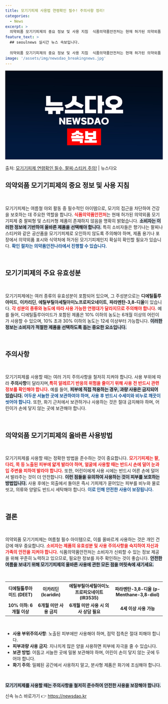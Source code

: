 ```yaml
---
title: 모기기피제 사용법 연령확인 필수! 주의사항 정리!
categories:
  - News
excerpt: >
  의약외품 모기기피제의 중요 정보 및 사용 지침  식품의약품안전처는 현재 허가된 의약외품 모기기피제 중 팔찌형…
feature_text: >
  ## seoulnews 실시간 뉴스 속보입니다.

  의약외품 모기기피제의 중요 정보 및 사용 지침  식품의약품안전처는 현재 허가된 의약외품 모기기피제 중 팔찌형…
image: '/assets/img/newsdao_breakingnews.jpg'
---
```


![뉴스다오 속보](/assets/img/newsdao_breakingnews.jpg)

<p>출처: <a href="https://newsdao.kr/4756" rel="dofollow">모기기피제 연령확인 필수, 팔찌·스티커 주의!</a> | 뉴스다오</p>

<h2 data-ke-size="size26">의약외품 모기기피제의 중요 정보 및 사용 지침</h2>

<p data-ke-size="size16">&nbsp;</p>

모기기피제는 여름철 야외 활동 중 필수적인 아이템으로, 모기의 접근을 차단하여 건강을 보호하는 데 주요한 역할을 합니다. <b><span style="color: #ee2323;">식품의약품안전처</span></b>는 현재 허가된 의약외품 모기기피제 중 팔찌형 및 스티커형 제품이 존재하지 않음을 명확히 밝혔습니다. <b><span style="background-color: #21538527;">소비자는 이러한 정보에 기반하여 올바른 제품을 선택해야 합니다.</span></b> 특히 소비자들은 향기나는 팔찌나 스티커와 같은 공산품을 모기기피제로 오인하지 않도록 주의해야 하며, 제품 용기나 포장에서 의약외품 표시와 식약처에 허가된 모기기피제인지 확실히 확인할 필요가 있습니다. <b><span style="color: #1a5490;">확인 절차는 의약품안전나라에서 진행할 수 있습니다.</span></b>

<p data-ke-size="size16">&nbsp;</p>

<h2 data-ke-size="size26">모기기피제의 주요 유효성분</h2>

<p data-ke-size="size16">&nbsp;</p>

모기기피제에는 여러 종류의 유효성분이 포함되어 있으며, 그 주성분으로는 <b>디에틸톨루아미드</b>, <b>이카리딘</b>, <b>에틸부틸아세틸아미노프로피오네이트</b>, <b>파라멘탄-3,8-디올</b>이 있습니다. <b><span style="color: #ee2323;">각 성분의 종류와 농도에 따라 사용 가능한 연령대가 달라지므로 주의해야 합니다.</span></b> 예를 들어, 디에틸톨루아미드가 포함된 제품은 10% 이하의 농도는 6개월 이상의 어린이가 사용할 수 있으며, 10% 초과 30% 이하의 농도는 12세 이상부터 가능합니다. <b><span style="background-color: #21538527;">이러한 정보는 소비자가 적절한 제품을 선택하도록 돕는 중요한 요소입니다.</span></b>

<p data-ke-size="size16">&nbsp;</p>

<h2 data-ke-size="size26">주의사항</h2>

<p data-ke-size="size16">&nbsp;</p>

모기기피제를 사용할 때는 여러 가지 주의사항을 철저히 지켜야 합니다. 사용 부위에 따라 <b>주의사항</b>이 달라지며,<b><span style="color: #ee2323;">특히 알레르기 반응의 위험을 줄이기 위해 사용 전 반드시 관련 정보를 확인해야 합니다.</span></b> 예를 들어, <b><span style="background-color: #21538527;">피부에 직접 적용하는 경우, 과량 사용은 금지되어 있습니다.</span></b> <b><span style="color: #1a5490;">어두운 서늘한 곳에 보관하여야 하며, 사용 후 반드시 수세미와 비누로 깨끗이 씻어야 합니다.</span></b> 또한, 화기 근처에서 보관하거나 사용하는 것은 절대 금지해야 하며, 어린이가 손에 닿지 않는 곳에 보관해야 합니다.

<p data-ke-size="size16">&nbsp;</p>

<h2 data-ke-size="size26">의약외품 모기기피제의 올바른 사용방법</h2>

<p data-ke-size="size16">&nbsp;</p>

모기기피제를 사용할 때는 정확한 방법을 준수하는 것이 중요합니다. <b><span style="color: #ee2323;">모기기피제는 팔, 다리, 목 등 노출된 피부에 얇게 발라야 하며, 얼굴에 사용할 때는 반드시 손에 덜어 눈과 입 주변을 피하여 발라야 합니다.</span></b> 또한, 어린이에게 사용 시에는 반드시 어른 손에 덜어서 발라주는 것이 더 안전합니다. <b><span style="background-color: #21538527;">이런 점들을 유의하여 사용하는 것이 피부를 보호하는 방법입니다.</span></b> 사용 후에는 외출에서 돌아온 즉시 기피제가 묻어있는 피부를 비누와 물로 씻고, 의류와 양말도 반드시 세탁해야 합니다. <b><span style="color: #1a5490;">이로 인해 안전한 사용이 보장됩니다.</span></b>

<p data-ke-size="size16">&nbsp;</p>

<h2 data-ke-size="size26">결론</h2>

<p data-ke-size="size16">&nbsp;</p>

의약외품 모기기피제는 여름철 필수 아이템으로, 이를 올바르게 사용하는 것은 개인 건강에 매우 중요합니다. <b><span style="color: #ee2323;">소비자는 제품의 유효성분 및 사용 주의사항을 숙지하여 자신과 가족의 안전을 지켜야 합니다.</span></b> 식품의약품안전처는 소비자가 신뢰할 수 있는 정보 제공을 위해 꾸준히 노력하고 있으므로, 필요한 정보를 자주 확인하는 것이 좋습니다. <b><span style="background-color: #21538527;">안전한 여름을 보내기 위해 모기기피제의 올바른 사용에 관한 모든 점을 머릿속에 새기세요.</span></b>

<p data-ke-size="size16">&nbsp;</p>

<table>
  <tr>
    <td style="text-align: center; height: 17px;"><b>디에틸톨루아미드 (DEET)</b></td>
    <td style="text-align: center; height: 17px;"><b>이카리딘 (Icaridin)</b></td>
    <td style="text-align: center; height: 17px;"><b>에틸부틸아세틸아미노프로피오네이트 (IR3535)</b></td>
    <td style="text-align: center; height: 17px;"><b>파라멘탄-3,8-디올 (p-Menthane-3,8-diol)</b></td>
  </tr>
  <tr>
    <td style="text-align: center; height: 17px;"><b>10% 이하: 6개월 이상</b></td>
    <td style="text-align: center; height: 17px;"><b>6개월 미만 사용 금지</b></td>
    <td style="text-align: center; height: 17px;"><b>6개월 미만 사용 시 의사 상담 필요</b></td>
    <td style="text-align: center; height: 17px;"><b>4세 이상 사용 가능</b></td>
  </tr>
</table>

<p data-ke-size="size16">&nbsp;</p>

<ul>
  <li><b>사용 부위주의사항</b>: 노출된 피부에만 사용해야 하며, 점막 접촉은 절대 피해야 합니다.</li>
  <li><b>피부과량 사용 금지</b>: 지나치게 많은 양을 사용하면 피부에 자극을 줄 수 있습니다.</li>
  <li><b>보관 방법</b>: 어둡고 서늘한 곳에 밀봉 보관해야 하며, 어린이 손이 닿지 않는 곳에 두어야 합니다.</li>
  <li><b>화기 주의</b>: 밀폐된 공간에서 사용하지 말고, 분사형 제품은 화기에 조심해야 합니다.</li>
</ul>

<p data-ke-size="size16">&nbsp;</p>

<b><span style="background-color: #21538527;">모기기피제를 사용할 때는 주의사항을 철저히 준수하여 안전한 사용을 보장해야 합니다.</span></b> 

신속 뉴스 바로가기 👉 <a href="https://newsdao.kr" rel="dofollow">https://newsdao.kr</a>


